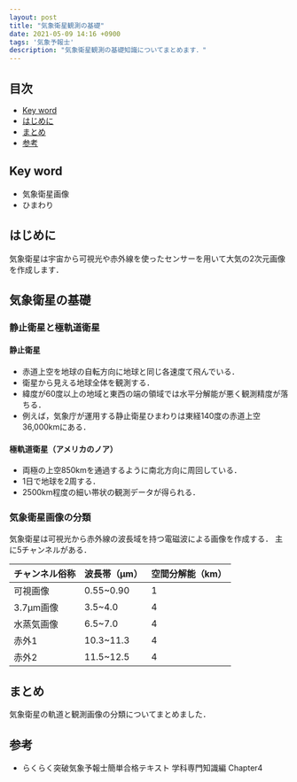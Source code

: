```yaml
---
layout: post
title: "気象衛星観測の基礎"
date: 2021-05-09 14:16 +0900
tags: '気象予報士'
description: "気象衛星観測の基礎知識についてまとめます．"
---
```


## 目次
- [Key word](#key-word)
- [はじめに](#はじめに)
- [まとめ](#まとめ)
- [参考](#参考)

## Key word
- 気象衛星画像
- ひまわり

## はじめに
気象衛星は宇宙から可視光や赤外線を使ったセンサーを用いて大気の2次元画像を作成します．

## 気象衛星の基礎
### 静止衛星と極軌道衛星
#### 静止衛星
- 赤道上空を地球の自転方向に地球と同じ各速度て飛んでいる．
- 衛星から見える地球全体を観測する．
- 緯度が60度以上の地域と東西の端の領域では水平分解能が悪く観測精度が落ちる．
- 例えば，気象庁が運用する静止衛星ひまわりは東経140度の赤道上空36,000kmにある．

#### 極軌道衛星（アメリカのノア）
- 両極の上空850kmを通過するように南北方向に周回している．
- 1日で地球を2周する．
- 2500km程度の細い帯状の観測データが得られる．

### 気象衛星画像の分類
気象衛星は可視光から赤外線の波長域を持つ電磁波による画像を作成する．
主に5チャンネルがある．

|チャンネル俗称|波長帯（µm）|空間分解能（km）|
|---|---|---|
|可視画像|0.55~0.90|1|
|3.7µm画像|3.5~4.0|4|
|水蒸気画像|6.5~7.0|4|
|赤外1|10.3~11.3|4|
|赤外2|11.5~12.5|4|

## まとめ
気象衛星の軌道と観測画像の分類についてまとめました．

## 参考
- らくらく突破気象予報士簡単合格テキスト 学科専門知識編 Chapter4
